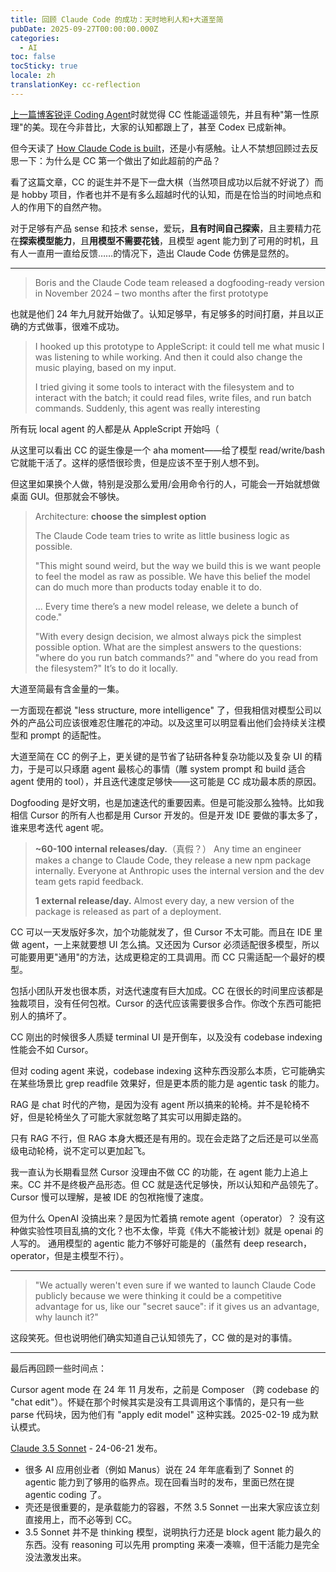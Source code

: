 ```yaml
---
title: 回顾 Claude Code 的成功：天时地利人和+大道至简
pubDate: 2025-09-27T00:00:00.000Z
categories:
  - AI
toc: false
tocSticky: true
locale: zh
translationKey: cc-reflection
---
```


[上一篇博客锐评 Coding Agent](/ai/2025/06/08/ai-coding.html)时就觉得 CC 性能遥遥领先，并且有种"第一性原理"的美。现在今非昔比，大家的认知都跟上了，甚至 Codex 已成新神。

但今天读了 [How Claude Code is built](https://newsletter.pragmaticengineer.com/p/how-claude-code-is-built)，还是小有感触。让人不禁想回顾过去反思一下：为什么是 CC 第一个做出了如此超前的产品？

看了这篇文章，CC 的诞生并不是下一盘大棋（当然项目成功以后就不好说了）而是 hobby 项目，作者也并不是有多么超越时代的认知，而是在恰当的时间地点和人的作用下的自然产物。

对于足够有产品 sense 和技术 sense，爱玩，**且有时间自己探索**，且主要精力花在**探索模型能力**，且**用模型不需要花钱**，且模型 agent 能力到了可用的时机，且有人一直用一直给反馈……的情况下，造出 Claude Code 仿佛是显然的。

---

> Boris and the Claude Code team released a dogfooding-ready version in November 2024 – two months after the first prototype

也就是他们 24 年九月就开始做了。认知足够早，有足够多的时间打磨，并且以正确的方式做事，很难不成功。

> I hooked up this prototype to AppleScript: it could tell me what music I was listening to while working. And then it could also change the music playing, based on my input.
>
> I tried giving it some tools to interact with the filesystem and to interact with the batch; it could read files, write files, and run batch commands.
> Suddenly, this agent was really interesting

所有玩 local agent 的人都是从 AppleScript 开始吗（

从这里可以看出 CC 的诞生像是一个 aha moment——给了模型 read/write/bash 它就能干活了。这样的感悟很珍贵，但是应该不至于别人想不到。

但这里如果换个人做，特别是没那么爱用/会用命令行的人，可能会一开始就想做桌面 GUI。但那就会不够快。

> Architecture: **choose the simplest option**
>
> The Claude Code team tries to write as little business logic as possible.
>
> "This might sound weird, but the way we build this is we want people to feel the model as raw as possible. We have this belief the model can do much more than products today enable it to do. 
>
> ... Every time there’s a new model release, we delete a bunch of code." 
>
> "With every design decision, we almost always pick the simplest possible option. What are the simplest answers to the questions: "where do you run batch commands?" and "where do you read from the filesystem?" It’s to do it locally.

大道至简最有含金量的一集。

一方面现在都说 "less structure, more intelligence" 了，但我相信对模型公司以外的产品公司应该很难忍住雕花的冲动。以及这里可以明显看出他们会持续关注模型和 prompt 的适配性。

大道至简在 CC 的例子上，更关键的是节省了钻研各种复杂功能以及复杂 UI 的精力，于是可以只琢磨 agent 最核心的事情（雕 system prompt 和 build 适合 agent 使用的 tool），并且迭代速度足够快——这可能是 CC 成功最本质的原因。

Dogfooding 是好文明，也是加速迭代的重要因素。但是可能没那么独特。比如我相信 Cursor 的所有人也都是用 Cursor 开发的。但是开发 IDE 要做的事太多了，谁来思考迭代 agent 呢。

> **~60-100 internal releases/day.**（真假？） Any time an engineer makes a change to Claude Code, they release a new npm package internally. Everyone at Anthropic uses the internal version and the dev team gets rapid feedback.
>
> **1 external release/day.** Almost every day, a new version of the package is released as part of a deployment.

CC 可以一天发版好多次，加个功能就发了，但 Cursor 不太可能。而且在 IDE 里做 agent，一上来就要想 UI 怎么搞。又还因为 Cursor 必须适配很多模型，所以可能要用更"通用"的方法，达成更稳定的工具调用。而 CC 只需适配一个最好的模型。

包括小团队开发也很本质，对迭代速度有巨大加成。CC 在很长的时间里应该都是独裁项目，没有任何包袱。Cursor 的迭代应该需要很多合作。你改个东西可能把别人的搞坏了。

CC 刚出的时候很多人质疑 terminal UI 是开倒车，以及没有 codebase indexing 性能会不如 Cursor。

但对 coding agent 来说，codebase indexing 这种东西没那么本质，它可能确实在某些场景比 grep readfile 效果好，但是更本质的能力是 agentic task 的能力。

RAG 是 chat 时代的产物，是因为没有 agent 所以搞来的轮椅。并不是轮椅不好，但是轮椅坐久了可能大家就忽略了其实可以用脚走路的。

只有 RAG 不行，但 RAG 本身大概还是有用的。现在会走路了之后还是可以坐高级电动轮椅，说不定可以更加起飞。

我一直认为长期看显然 Cursor 没理由不做 CC 的功能，在 agent 能力上追上来。CC 并不是终极产品形态。但 CC 就是迭代足够快，所以认知和产品领先了。Cursor 慢可以理解，是被 IDE 的包袱拖慢了速度。


但为什么 OpenAI 没搞出来？是因为忙着搞 remote agent（operator）？
没有这种做实验性项目乱搞的文化？也不太像，毕竟《伟大不能被计划》就是 openai 的人写的。
通用模型的 agentic 能力不够好可能是的（虽然有 deep research，operator，但是主模型不行）。

---

> "We actually weren't even sure if we wanted to launch Claude Code publicly because we were thinking it could be a competitive advantage for us, like our "secret sauce": if it gives us an advantage, why launch it?"

这段笑死。但也说明他们确实知道自己认知领先了，CC 做的是对的事情。

---

最后再回顾一些时间点：

Cursor agent mode 在 24 年 11 月发布，之前是 Composer （跨 codebase 的 "chat edit"）。怀疑在那个时候其实是没有工具调用这个事情的，是只有一些 parse 代码块，因为他们有 "apply edit model" 这种实践。2025-02-19 成为默认模式。

[Claude 3.5 Sonnet](https://www.anthropic.com/news/claude-3-5-sonnet) - 24-06-21 发布。
- 很多 AI 应用创业者（例如 Manus）说在 24 年年底看到了 Sonnet 的 agentic 能力到了够用的临界点。现在回看当时的发布，里面已然在提 agentic coding 了。
- 壳还是很重要的，是承载能力的容器，不然 3.5 Sonnet 一出来大家应该立刻直接用上，而不必等到 CC。
- 3.5 Sonnet 并不是 thinking 模型，说明执行力还是 block agent 能力最久的东西。没有 reasoning 可以先用 prompting 来凑一凑嘛，但干活能力是完全没法激发出来。
